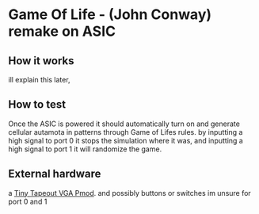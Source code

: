 
# Game Of Life - (John Conway) remake on ASIC
## How it works
ill explain this later,

## How to test

Once the ASIC is powered it should automatically turn on and generate cellular autamota in patterns through Game of Lifes rules. by inputting a high signal to port 0 it stops the simulation where it was, and inputting a high signal to port 1 it will randomize the game.

## External hardware

a  [Tiny Tapeout VGA Pmod](https://store.tinytapeout.com/products/TinyVGA-Pmod-p678647356). and possibly buttons or switches im unsure for port 0 and 1
